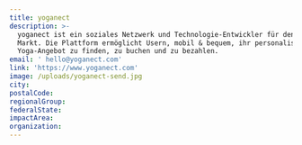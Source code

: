 ```yaml
---
title: yoganect
description: >-
  yoganect ist ein soziales Netzwerk und Technologie-Entwickler für den Yoga
  Markt. Die Plattform ermöglicht Usern, mobil & bequem, ihr personalisiertes
  Yoga-Angebot zu finden, zu buchen und zu bezahlen.
email: ' hello@yoganect.com'
link: 'https://www.yoganect.com'
image: /uploads/yoganect-send.jpg
city:
postalCode:
regionalGroup:
federalState:
impactArea:
organization:
---
```


